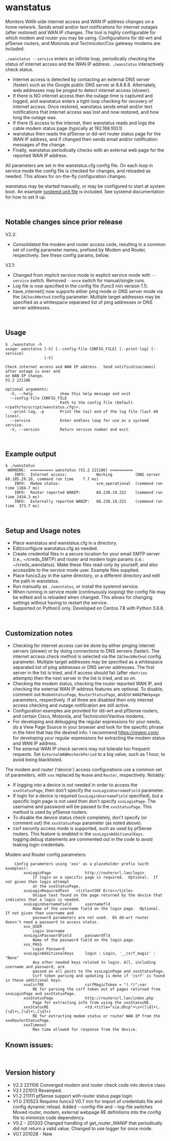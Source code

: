 # wanstatus

Monitors WAN-side internet access and WAN IP address changes on a home network.  Sends email and/or text notifications for internet outages (after restored) and WAN IP changes.  The tool is highly configurable for which modem and router you may be using.  Configurations for dd-wrt and pfSense routers, and Motorola and Technicolor/Cox gateway modems are included.

`./wanstatus --service` enters an infinite loop, periodically checking the status of internet access and the WAN IP address.  `./wanstatus` interactively check status.

- Internet access is detected by contacting an external DNS server (faster) such as the Google public DNS server at 8.8.8.8.  Alternately, web addresses may be pinged to detect internet access (slower).
- If there is NO internet access then the outage time is captured and logged, and wanstatus enters a tight loop checking for recovery of internet access.  Once restored, wanstatus sends email and/or text notifications that internet access was lost and now restored, and how long the outage was.
- If there IS access to the internet, then wanstatus reads and logs the cable modem status page (typically at 192.168.100.1).
- wanstatus then reads the pfSense or dd-wrt router status page for the WAN IP address, and if changed then sends email and/or notification messages of the change.
- Finally, wanstatus periodically checks with an external web page for the reported WAN IP address.  


All parameters are set in the wanstatus.cfg config file.  On each loop in service mode the config file is checked for changes, and reloaded as needed.  This allows for on-the-fly configuration changes.

wanstatus may be started manually, or may be configured to start at system boot.  An example [systemd unit file](wanstatus.service) is included.  See systemd documentation for how to set it up.

` `
## Notable changes since prior release
V2.2:
- Consolidated the modem and router access code, resulting in a common set of config parameter names, prefixed by Modem and Router, respectively.  See these config params, below.

V2.1:
- Changed from implicit service mode to explicit service mode with `--service` switch.  Removed `--once` switch for manual/single runs.
- Log file is now specified in the config file (func3 min version 1.1).
- have_internet() now supports either ping mode or DNS server mode via the `IACheckMethod` config parameter.  Multiple target addresses may be specified as a whitespace separated list of ping addresses or DNS server addresses.

` `
## Usage
```
$ ./wanstatus -h
usage: wanstatus [-h] [--config-file CONFIG_FILE] [--print-log] [--service]
                 [-V]

Check internet access and WAN IP address.  Send notification/email after outage is over and
on WAN IP change.
V2.2 221106

optional arguments:
  -h, --help            show this help message and exit
  --config-file CONFIG_FILE
                        Path to the config file (Default </path/to/script/wanstatus.cfg)>.
  --print-log, -p       Print the tail end of the log file (last 40 lines).
  --service             Enter endless loop for use as a systemd service.
  -V, --version         Return version number and exit.
```
` `
## Example output
```
$ ./wanstatus
 WARNING:  ========== wanstatus (V2.2 221106) ==========
    INFO:  Internet access:             Working          (DNS server 68.105.29.16, command run time    7.7 ms)
    INFO:  Modem status:                vcm_operational  (command run time 1184.7 ms)
    INFO:  Router reported WANIP:       68.230.19.222    (command run time 2434.3 ms)
    INFO:  Externally reported WANIP:   68.230.19.222    (command run time  373.7 ms)

```
` `
## Setup and Usage notes
- Place wanstatus and wanstatus.cfg in a directory.
- Edit/configure wanstatus.cfg as needed.
- Create credential files in a secure location for your email SMTP server (i.e., ~/creds_SMTP) and router and modem login params (i.e.: ~/creds_wanstatus).  Make these files read-only by yourself, and also accessible to the service mode user.  Example files supplied.
- Place funcs3.py in the same directory, or a different directory and edit the path in wanstatus.
- Run manually as `./wanstatus`, or install the systemd service.
- When running in service mode (continuously looping) the config file may be edited and is reloaded when changed.  This allows for changing settings without having to restart the service.
- Supported on Python3 only.  Developed on Centos 7.8 with Python 3.6.8.

` `
## Customization notes
- Checking for internet access can be done by either pinging internet servers (slower) or by doing connections to DNS servers (faster).  The internet access check method is selected via the  `IACheckMethod` config parameter.  Multiple target addresses may be specified as a whitespace separated list of ping addresses or DNS server addresses.  The first server in the list is tried, and if access should fail (after `nRetries` attempts) then the next server in the list is tried, and so on.
- Checking the modem status, checking the router reported WAN IP, and checking the external WAN IP address features are optional.  To disable, comment out `ModemStatusPage`, `RouterStatusPage`, and/or `WANIPWebpage` parameters, respectively.  If all three are disabled then only internet access checking and outage notification are still active.
- Configuration examples are provided for dd-wrt and pfSense routers, and certain Cisco, Motorola, and Technicolor/Vantiva modems.
- For developing and debugging the regular expressions for your needs, do a View Page Source in your browser and look for the specific phrase in the html that has the desired info.  I recommend https://regexr.com/ for developing your regular expressions for extracting the modem status and WAN IP address. 
- The external WAN IP check servers may not tolerate too frequent requests.  Set `ExternalWANRecheckPeriod` to a big value, such as 1 hour, to avoid being blacklisted.

The modem and router ('device') access configurations use a common set of parameters, with `xxx` replaced by `Modem` and `Router`, respectively.  Notably:
- If logging into a device is not needed in order to access the `xxxStatusPage`, then don't specify the `xxxLoginUsernameField` parameter.
- If login for a device is required (`xxxLoginUsernameField` specified), but a specific login page is not used then don't specify `xxxLoginPage`.  The username and password will be passed to the `xxxStatusPage`.  This method is used by pfSense routers.
- To disable the device status check completely, don't specify (or comment out) the `xxxStatusPage` parameter (as noted above).
- csrf security access mode is supported, such as used by pfSense routers.  This feature is enabled in the `xxxLoginAdditionalKeys`.  logging.debug statements are commented out in the code to avoid leaking login credentials.

Modem and Router config parameters:
```
    Config parameters using 'xxx' as a placeholder prefix (with examples):
        xxxLoginPage               http://routerurl.lan/login
            If login on a specific page is required.  Optional.  If not given then login attempt 
            at the xxxStatusPage.
        xxxLoginRequiredText   <title>CSRF Error</title>
            Unique text found on the page returned by the device that indicates that a login is needed.
        xxxLoginUsernameField      usernamefld
            Name of the username field on the login page.  Optional.  If not given then username and 
            password parameters are not used.  EG dd-wrt router doesn't need a password to access status.
        xxx_USER
            Login Username
        xxxLoginPasswordField      passwordfld
            Name of the password field on the login page.
        xxx_PASS
            Login Password
        xxxLoginAdditionalKeys     login : Login, '__csrf_magic' : "None"
            Any other needed keys related to login. All, including username and password, are
            passed on all posts to the xxxLoginPage and xxxStatusPage.  
            Csrf token parsing and updating is done if 'csrf' is found in these additional keys.
        xxxCsrfRE                  csrfMagicToken = "(.*)";var
            RE for parsing the csrf token out of pages returned from xxxLoginPage and xxxStatusPage.
        xxxStatusPage              http://routerurl.lan/index.php
            Page for extracting info from using the xxxStatusRE.
        xxxStatusRE                <td.+title="via.dhcp">\s+([\d]+\.[\d]+\.[\d]+\.[\d]+)
            RE for extracting modem status or router WAN IP from the xxxRouterStatusPage.
        xxxTimeout
            Max time allowed for response from the device.
```


## Known issues:

` `
## Version history
- V2.2 221106  Converged modem and router check code into device class
- V2.1 221013  Revamped.
- V1.2 211111  pfSense support with router status page login
- V1.0 210523  Requires funcs3 V0.7 min for import of credentials file and config dynamic reload.
  Added --config-file and --log-file switches
 	Moved router, modem, external webpage RE definitions into the config file to minimize code dependency.  
- V0.2 - 201203  Changed handling of get_router_WANIP that periodically did not return a valid value.
Changed to use logger for once mode.
- V0.1 201028 - New
